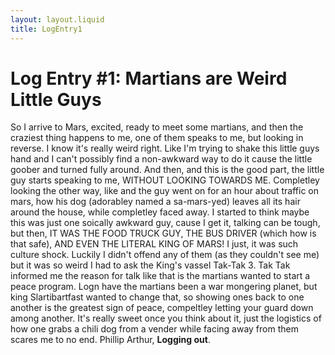 ```yaml
---
layout: layout.liquid
title: LogEntry1
---
```


# Log Entry #1: Martians are Weird Little Guys

So I arrive to Mars, excited, ready to meet some martians, and then the craziest thing happens to me, one of them speaks to me, but looking in reverse. I know it's really weird right. Like I'm trying to shake this little guys hand and I can't possibly find a non-awkward way to do it cause the little goober and turned fully around. And then, and this is the good part, the little guy starts speaking to me, WITHOUT LOOKING TOWARDS ME. Completley looking the other way, like and the guy went on for an hour about traffic on mars, how his dog (adorabley named a sa-mars-yed) leaves all its hair around the house, while completley faced away. I started to think maybe this was just one soically awkward guy, cause I get it, talking can be tough, but then, IT WAS THE FOOD TRUCK GUY, THE BUS DRIVER (which how is that safe), AND EVEN THE LITERAL KING OF MARS! I just, it was such culture shock. Luckily I didn't offend any of them (as they couldn't see me) but it was so weird I had to ask the King's vassel Tak-Tak 3. Tak Tak informed me the reason for talk like that is the martians wanted to start a peace program. Logn have the martians been a war mongering planet, but king Slartibartfast wanted to change that, so showing ones back to one another is the greatest sign of peace, compeltley letting your guard down among another. It's really sweet once you think about it, just the logistics of how one grabs a chili dog from a vender while facing away from them scares me to no end. Phillip Arthur, <strong>Logging out</strong>.